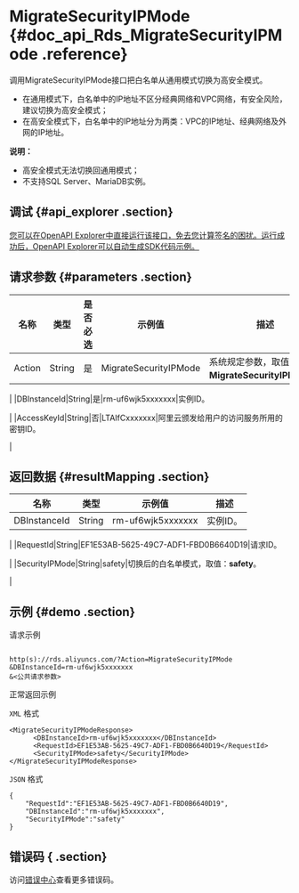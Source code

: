 # MigrateSecurityIPMode {#doc_api_Rds_MigrateSecurityIPMode .reference}

调用MigrateSecurityIPMode接口把白名单从通用模式切换为高安全模式。

-   在通用模式下，白名单中的IP地址不区分经典网络和VPC网络，有安全风险，建议切换为高安全模式；
-   在高安全模式下，白名单中的IP地址分为两类：VPC的IP地址、经典网络及外网的IP地址。

**说明：** 

-   高安全模式无法切换回通用模式；
-   不支持SQL Server、MariaDB实例。

## 调试 {#api_explorer .section}

[您可以在OpenAPI Explorer中直接运行该接口，免去您计算签名的困扰。运行成功后，OpenAPI Explorer可以自动生成SDK代码示例。](https://api.aliyun.com/#product=Rds&api=MigrateSecurityIPMode&type=RPC&version=2014-08-15)

## 请求参数 {#parameters .section}

|名称|类型|是否必选|示例值|描述|
|--|--|----|---|--|
|Action|String|是|MigrateSecurityIPMode|系统规定参数，取值为**MigrateSecurityIPMode**。

 |
|DBInstanceId|String|是|rm-uf6wjk5xxxxxxx|实例ID。

 |
|AccessKeyId|String|否|LTAIfCxxxxxxx|阿里云颁发给用户的访问服务所用的密钥ID。

 |

## 返回数据 {#resultMapping .section}

|名称|类型|示例值|描述|
|--|--|---|--|
|DBInstanceId|String|rm-uf6wjk5xxxxxxx|实例ID。

 |
|RequestId|String|EF1E53AB-5625-49C7-ADF1-FBD0B6640D19|请求ID。

 |
|SecurityIPMode|String|safety|切换后的白名单模式，取值：**safety**。

 |

## 示例 {#demo .section}

请求示例

``` {#request_demo}

http(s)://rds.aliyuncs.com/?Action=MigrateSecurityIPMode
&DBInstanceId=rm-uf6wjk5xxxxxxx
&<公共请求参数>

```

正常返回示例

`XML` 格式

``` {#xml_return_success_demo}
<MigrateSecurityIPModeResponse>
	  <DBInstanceId>rm-uf6wjk5xxxxxxx</DBInstanceId>
	  <RequestId>EF1E53AB-5625-49C7-ADF1-FBD0B6640D19</RequestId>
	  <SecurityIPMode>safety</SecurityIPMode></MigrateSecurityIPModeResponse>
```

`JSON` 格式

``` {#json_return_success_demo}
{
	"RequestId":"EF1E53AB-5625-49C7-ADF1-FBD0B6640D19",
	"DBInstanceId":"rm-uf6wjk5xxxxxxx",
	"SecurityIPMode":"safety"
}
```

## 错误码 { .section}

访问[错误中心](https://error-center.aliyun.com/status/product/Rds)查看更多错误码。

